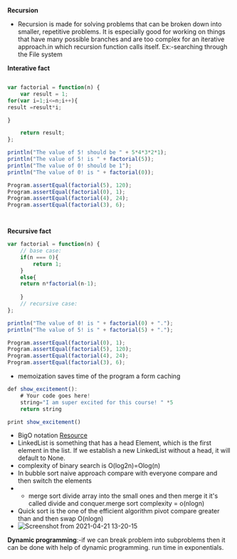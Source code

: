 
**Recursion**
* Recursion is made for solving problems that can be broken down into smaller, repetitive problems. It is especially good for working on things that have many possible branches and are too complex for an iterative approach.in which recursion function calls itself. Ex:-searching through the File system 

**Interative fact**
```js

var factorial = function(n) {
    var result = 1;
for(var i=1;i<=n;i++){
result =result*i;

}

    return result;
};

println("The value of 5! should be " + 5*4*3*2*1);
println("The value of 5! is " + factorial(5));
println("The value of 0! should be 1");
println("The value of 0! is " + factorial(0));

Program.assertEqual(factorial(5), 120);
Program.assertEqual(factorial(0), 1);
Program.assertEqual(factorial(4), 24);
Program.assertEqual(factorial(3), 6);




```

**Recursive fact**
```js
var factorial = function(n) {
	// base case: 
	if(n === 0){
	    return 1;
	}
	else{
	return n*factorial(n-1);
	
	}
	// recursive case:
}; 

println("The value of 0! is " + factorial(0) + ".");
println("The value of 5! is " + factorial(5) + ".");

Program.assertEqual(factorial(0), 1);
Program.assertEqual(factorial(5), 120);
Program.assertEqual(factorial(4), 24);
Program.assertEqual(factorial(3), 6);

```
* memoization saves time of the program a form caching 
```js
def show_excitement():
    # Your code goes here!
    string="I am super excited for this course! " *5 
    return string

print show_excitement()
```


* BigO notation [Resource](https://www.bigocheatsheet.com/)
*  LinkedList is something that has a head Element, which is the first element in the list. If we establish a new LinkedList without a head, it will default to None. 
*  complexity of binary search is O(log2n)=Olog(n)
*  In bubble sort naive approach compare with everyone compare and then switch the elements
*  * merge sort divide array into the small ones and then merge it it's called divide and conquer.merge sort complexity = o(nlogn)
*  Quick sort is the one of the efficient algorithm pivot compare greater than and then swap O(nlogn)
*  ![Screenshot from 2021-04-21 13-20-15](https://user-images.githubusercontent.com/42638797/115517038-5e939a80-a2a4-11eb-84d3-d5bdee1cb6ad.png)

**Dynamic programming**:-if we can break problem into subproblems then it can be done with help of dynamic programming.
run time in exponentials.


